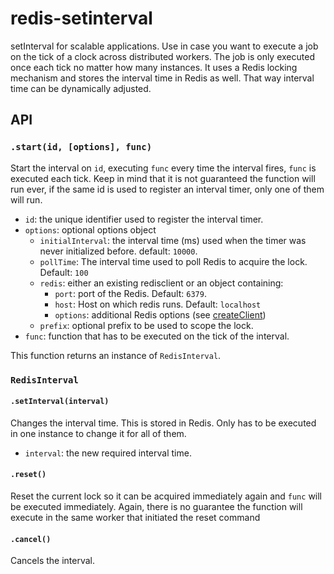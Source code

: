 # redis-setinterval

setInterval for scalable applications. Use in case you want to execute a job on the tick of a clock across distributed workers. The job is only executed once each tick no matter how many instances. It uses a Redis locking mechanism and stores the interval time in Redis as well. That way interval time can be dynamically adjusted.


## API

### `.start(id, [options], func)`

Start the interval on `id`, executing `func` every time the interval fires, `func` is executed each tick. Keep in mind that it is not guaranteed the function will run ever, if the same id is used to register an interval timer, only one of them will run.

* `id`: the unique identifier used to register the interval timer.
* `options`: optional options object
  * `initialInterval`: the interval time (ms) used when the timer was never initialized before. default: `10000`.
  * `pollTime`: The interval time used to poll Redis to acquire the lock. Default: `100`
  * `redis`: either an existing redisclient or an object containing:
    * `port`: port of the Redis. Default: `6379`.
    * `host`: Host on which redis runs. Default: `localhost`
    * `options`: additional Redis options (see [createClient](https://github.com/mranney/node_redis#rediscreateclient))
  * `prefix`: optional prefix to be used to scope the lock.
* `func`: function that has to be executed on the tick of the interval.

This function returns an instance of `RedisInterval`.

### `RedisInterval`

#### `.setInterval(interval)`

Changes the interval time. This is stored in Redis. Only has to be executed in one instance to change it for all of them.

* `interval`: the new required interval time.

#### `.reset()`

Reset the current lock so it can be acquired immediately again and `func` will be executed immediately. Again, there is no guarantee the function will execute in the same worker that initiated the reset command

#### `.cancel()`

Cancels the interval.
